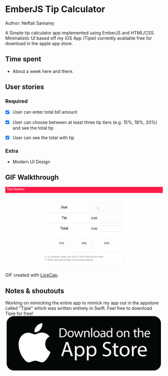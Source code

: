 # EmberJS Tip Calculator

Author: Neftali Samarey

A Simple tip calculator app implemented using EmberJS and HTML/CSS. Minimalistic UI based off my iOS App (Tipie) currently available free for download in the apple app store. 

## Time spent

 * About a week here and there.


## User stories

### Required
 * [x] User can enter total bill amount
 * [x] User can choose between at least three tip tiers (e.g. 15%, 18%, 20%) and see the total tip 
 * [x] User can see the total with tip


### Extra

 * Modern UI Design
 

## GIF Walkthrough

![Walkthrough GIF](app/src/gif/tipiedesktop.gif)

GIF created with [LiceCap](https://www.cockos.com/licecap/).

## Notes & shoutouts

Working on mimicking the entire app to mimick my app out in the appstore called "Tipie" which was written entirely in Swift. Feel free to download Tipie for free!
[![button](app/src/apple/appstore.png)](https://apps.apple.com/us/app/tipie/id1454194057)